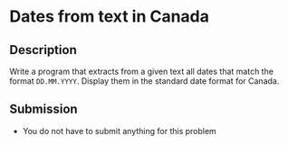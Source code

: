 # Dates from text in Canada

## Description
Write a program that extracts from a given text all dates that match the format `DD.MM.YYYY`.
Display them in the standard date format for Canada.

## Submission
- You do not have to submit anything for this problem

